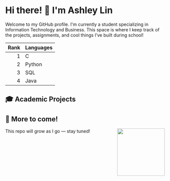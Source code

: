 # Hi there! 👋 I'm Ashley Lin

Welcome to my GitHub profile. I'm currently a student specializing in Information Technology and Business. This space is where I keep track of the projects, assignments, and cool things I’ve built during school!

| Rank | Languages     |
|-----:|---------------|
|     1|      C        |
|     2|    Python     |
|     3|     SQL       |
|     4|     Java      |

## 🎓 Academic Projects


## 📌 More to come!
This repo will grow as I go — stay tuned!<img align="right" width="150" height="150" src=""></a>

